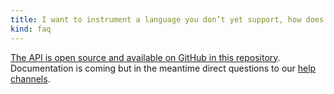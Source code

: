 ```yaml
---
title: I want to instrument a language you don’t yet support, how does the API work?
kind: faq
---
```


[The API is open source and available on GitHub in this repository](https://github.com/DataDog/dd-trace-py/blob/master/ddtrace/api.py).  Documentation is coming but in the meantime direct questions to our [help channels](/help).